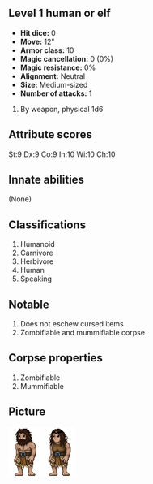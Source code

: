 ## Level 1 human or elf
- **Hit dice:** 0
- **Move:** 12"
- **Armor class:** 10
- **Magic cancellation:** 0 (0%)
- **Magic resistance:** 0%
- **Alignment:** Neutral
- **Size:** Medium-sized
- **Number of attacks:** 1
1. By weapon, physical 1d6
## Attribute scores
St:9 Dx:9 Co:9 In:10 Wi:10 Ch:10
## Innate abilities
(None)
## Classifications
1. Humanoid
2. Carnivore
3. Herbivore
4. Human
5. Speaking
## Notable
1. Does not eschew cursed items
2. Zombifiable and mummifiable corpse
## Corpse properties
1. Zombifiable
2. Mummifiable
## Picture
![Human](https://github.com/hyvanmielenpelit/GnollHackTileSet/blob/main/Monsters/human/human.png) ![Human](https://github.com/hyvanmielenpelit/GnollHackTileSet/blob/main/Monsters/human/human_female.png)
